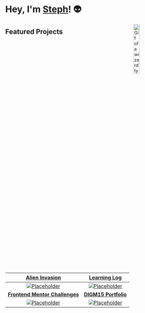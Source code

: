 # Hey, I'm [Steph](https://burciaga.design/)! 👽
  
<img align="right" width="20%" alt="Gif of a wizard typing on a computer" src="https://i.imgur.com/vSmdBrC.gif"/>
  
## Featured Projects

| [**Alien Invasion**](https://github.com/srciaga/alien-invasion) | [**Learning Log**](https://github.com/srciaga/learning-log) |
| :---: | :--: |
| [![Placeholder](https://i.imgur.com/dZ3taTm.png)](https://github.com/srciaga/alien-invasion) | [![Placeholder](https://i.imgur.com/q64LblB.png)](https://github.com/srciaga/learning-log) |
| [**Frontend Mentor Challenges**](https://github.com/srciaga/frontend-mentor-challenges) | [**DIGM15 Portfolio**](https://github.com/srciaga/digm15) |
| [![Placeholder](https://i.imgur.com/PKWdew4.png)](https://github.com/srciaga/frontend-mentor-challenges) | [![Placeholder](https://i.imgur.com/BPImhmJ.png)](https://github.com/srciaga/digm15) |


